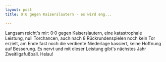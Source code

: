 ```yaml
---
layout: post
title: 0:0 gegen Kaiserslautern - es wird eng...

---
```


Langsam reicht's mir: 0:0 gegen Kaiserslautern, eine katastrophale Leistung, null Torchancen, auch nach 8 Rückrundenspielen noch kein Tor erzielt, am Ende fast noch die verdiente Niederlage kassiert, keine Hoffnung auf Besserung. Es nervt und mit dieser Leistung gibt's nächstes Jahr Zweitligafußball. Helau!


